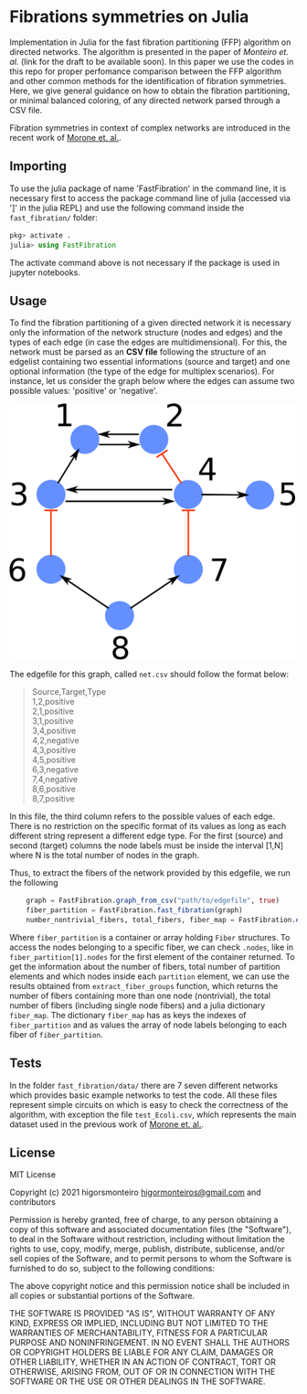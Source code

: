 # Fibrations symmetries on Julia

Implementation in Julia for the fast fibration partitioning (FFP) algorithm on directed networks. The algorithm is presented 
in the paper of *Monteiro et. al.* (link for the draft to be available soon). In this paper we use the codes in this repo for
proper perfomance comparison between the FFP algorithm and other common methods for the identification of fibration symmetries.
Here, we give general guidance on how to obtain the fibration partitioning, or minimal balanced coloring, of any directed network
parsed through a CSV file.

Fibration symmetries in context of complex networks are introduced in the recent work of [Morone et. al.](https://www.pnas.org/content/117/15/8306).

## Importing

To use the julia package of name 'FastFibration' in the command line, it is necessary first to access the package command line
of julia (accessed via ']' in the julia REPL) and use the following command inside the `fast_fibration/` folder: 
```julia
pkg> activate .
julia> using FastFibration
```
The activate command above is not necessary if the package is used in jupyter notebooks.

## Usage 

To find the fibration partitioning of a given directed network it is necessary only the information of the network structure (nodes and edges)
and the types of each edge (in case the edges are multidimensional). For this, the network must be parsed as an **CSV file** following the structure
of an edgelist containing two essential informations (source and target) and one optional information (the type of the edge for multiplex scenarios). 
For instance, let us consider the graph below where the edges can assume two possible values: 'positive' or 'negative'.

<img src="small_example.png" width="500" />

The edgefile for this graph, called `net.csv` should follow the format below:

> Source,Target,Type<br/>
> 1,2,positive<br/>
> 2,1,positive<br/>
> 3,1,positive<br/>
> 3,4,positive<br/>
> 4,2,negative<br/>
> 4,3,positive<br/>
> 4,5,positive<br/>
> 6,3,negative<br/>
> 7,4,negative<br/>
> 8,6,positive<br/>
> 8,7,positive<br/>

In this file, the third column refers to the possible values of each edge. There is no restriction on the specific
format of its values as long as each different string represent a different edge type. For the first (source) and 
second (target) columns the node labels must be inside the interval \[1,N\] where N is the total number of nodes in
the graph.

Thus, to extract the fibers of the network provided by this edgefile, we run the 
following

```julia
    graph = FastFibration.graph_from_csv("path/to/edgefile", true)
    fiber_partition = FastFibration.fast_fibration(graph)
    number_nontrivial_fibers, total_fibers, fiber_map = FastFibration.extract_fiber_groups(fiber_partition)
```

Where `fiber_partition` is a container or array holding `Fiber` structures. To access the nodes belonging to a specific fiber, we can check `.nodes`, like in `fiber_partition[1].nodes` for the first element of the container returned. To get the information about the number of fibers, total number of partition 
elements and which nodes inside each `partition` element, we can use the results obtained from `extract_fiber_groups` function, which returns the number of fibers containing more than one node (nontrivial), the total number of fibers (including single node fibers) and a julia dictionary `fiber_map`. The dictionary 
`fiber_map` has as keys the indexes of `fiber_partition` and as values the array of node labels belonging to each fiber of `fiber_partition`.

## Tests

In the folder `fast_fibration/data/` there are 7 seven different networks which provides basic example networks to test the code. All these files represent 
simple circuits on which is easy to check the correctness of the algorithm, with exception the file `test_Ecoli.csv`, which represents the main dataset used
in the previous work of [Morone et. al.](https://www.pnas.org/content/117/15/8306).

## License

MIT License

Copyright (c) 2021 higorsmonteiro <higormonteiros@gmail.com> and contributors

Permission is hereby granted, free of charge, to any person obtaining a copy
of this software and associated documentation files (the "Software"), to deal
in the Software without restriction, including without limitation the rights
to use, copy, modify, merge, publish, distribute, sublicense, and/or sell
copies of the Software, and to permit persons to whom the Software is
furnished to do so, subject to the following conditions:

The above copyright notice and this permission notice shall be included in all
copies or substantial portions of the Software.

THE SOFTWARE IS PROVIDED "AS IS", WITHOUT WARRANTY OF ANY KIND, EXPRESS OR
IMPLIED, INCLUDING BUT NOT LIMITED TO THE WARRANTIES OF MERCHANTABILITY,
FITNESS FOR A PARTICULAR PURPOSE AND NONINFRINGEMENT. IN NO EVENT SHALL THE
AUTHORS OR COPYRIGHT HOLDERS BE LIABLE FOR ANY CLAIM, DAMAGES OR OTHER
LIABILITY, WHETHER IN AN ACTION OF CONTRACT, TORT OR OTHERWISE, ARISING FROM,
OUT OF OR IN CONNECTION WITH THE SOFTWARE OR THE USE OR OTHER DEALINGS IN THE
SOFTWARE.





